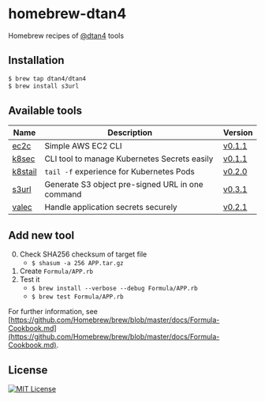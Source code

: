 # homebrew-dtan4

Homebrew recipes of [@dtan4](https://github.com/dtan4) tools

## Installation

```bash
$ brew tap dtan4/dtan4
$ brew install s3url
```

## Available tools

| Name | Description | Version |
|------|-------------|---------|
| [ec2c](https://github.com/dtan4/ec2c) | Simple AWS EC2 CLI | [v0.1.1](https://github.com/dtan4/ec2c/releases/tag/v0.1.1) |
| [k8sec](https://github.com/dtan4/k8sec) | CLI tool to manage Kubernetes Secrets easily | [v0.1.1](https://github.com/dtan4/k8sec/releases/tag/v0.1.1) |
| [k8stail](https://github.com/dtan4/k8stail) | `tail -f` experience for Kubernetes Pods | [v0.2.0](https://github.com/dtan4/k8stail/releases/tag/v0.2.0) |
| [s3url](https://github.com/dtan4/s3url) | Generate S3 object pre-signed URL in one command | [v0.3.1](https://github.com/dtan4/s3url/releases/tag/v0.3.1) |
| [valec](https://github.com/dtan4/valec) | Handle application secrets securely | [v0.2.1](https://github.com/dtan4/valec/releases/tag/v0.2.1) |

## Add new tool

0. Check SHA256 checksum of target file
   - `$ shasum -a 256 APP.tar.gz`
0. Create `Formula/APP.rb`
0. Test it
   - `$ brew install --verbose --debug Formula/APP.rb`
   - `$ brew test Formula/APP.rb`

For further information, see [https://github.com/Homebrew/brew/blob/master/docs/Formula-Cookbook.md](https://github.com/Homebrew/brew/blob/master/docs/Formula-Cookbook.md).

## License

[![MIT License](http://img.shields.io/badge/license-MIT-blue.svg?style=flat)](LICENSE)
